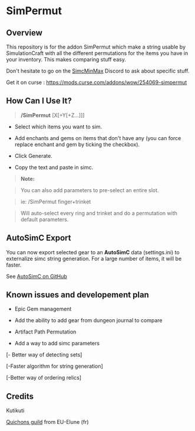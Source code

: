 # SimPermut

## Overview

This repository is for the addon SimPermut which make a string usable by SimulationCraft with all the different permutations for the items you have in your inventory. This makes comparing stuff easy.

Don't hesitate to go on the [SimcMinMax](https://discordapp.com/invite/tFR2uvK) Discord to ask about specific stuff.

Get it on curse : https://mods.curse.com/addons/wow/254069-simpermut

## How Can I Use It?

>**/SimPermut** [X[+Y[+Z...]]]

- Select which items you want to sim.

- Add enchants and gems on items that don't have any (you can force replace enchant and gem by ticking the checkbox).

- Click Generate.

- Copy the text and paste in simc.

 

>**Note:**

>You can also add parameters to pre-select an entire slot.

>ie: /SimPermut finger+trinket

>Will auto-select every ring and trinket and do a permutation with default parameters. 


## AutoSimC Export

You can now export selected gear to an **AutoSimC** data (settings.ini) to externalize simc string generation. For a large number of items, it will be faster.

See [AutoSimC on GitHub](https://github.com/SimCMinMax/AutoSimC)



## Known issues and developement plan

- Epic Gem management

- Add the ability to add gear from dungeon journal to compare

- Artifact Path Permutation

- Add a way to add simc parameters

[- Better way of detecting sets]
 
[-Faster algorithm for string generation]

[-Better way of ordering relics]


## Credits
Kutikuti 

[Quichons guild](http://www.quichons.fr/) from EU-Elune (fr)